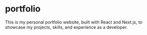 # portfolio
This is my personal portfolio website, built with React and Next.js, to showcase my projects, skills, and experience as a developer.
